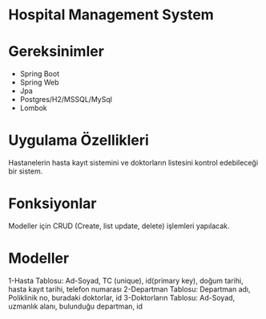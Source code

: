 # Hospital Management System

# Gereksinimler

* Spring Boot 
* Spring Web
* Jpa
* Postgres/H2/MSSQL/MySql
* Lombok


# Uygulama Özellikleri

Hastanelerin hasta kayıt sistemini ve doktorların listesini kontrol edebileceği bir sistem. 

# Fonksiyonlar

Modeller için CRUD (Create, list update, delete) işlemleri yapılacak.


# Modeller

1-Hasta Tablosu: Ad-Soyad, TC (unique), id(primary key), doğum tarihi, hasta kayıt tarihi, telefon numarası
2-Departman Tablosu: Departman adı, Poliklinik no, buradaki doktorlar, id
3-Doktorların Tablosu: Ad-Soyad, uzmanlık alanı, bulunduğu departman, id



 

    


